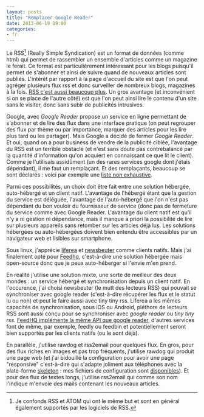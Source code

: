```yaml
---
layout: posts
title: "Remplacer Google Reader"
date: 2013-06-19 19:00
categories:
- fr
---
```


Le RSS[^1] (Really Simple Syndication) est un format de données (comme html)
qui permet de rassembler un ensemble d'articles comme un magazine le ferait. Ce
format est particulièrement intéressant pour les blogs puisqu'il permet de
s'abonner et ainsi de suivre quand de nouveaux articles sont publiés. L'intérêt
par rapport à la page d'accueil du site est que l'on peut agréger plusieurs
flux rss et donc surveiller de nombreux blogs, magazines à la fois. [RSS c'est
aussi beaucoup
plus](http://inessential.com/2013/03/14/why_i_love_rss_and_you_do_too). Un gros avantage (et inconvénient si on se place de l'autre côté) est que l'on peut ainsi lire le contenu d'un site sans le visiter, donc sans subir de publicités intrusives.

Google, avec *Google Reader* propose un service en ligne permettant de
s'abonner et de lire des flux dans une interface pratique (on peut regrouper
des flux par thème ou par importance, marquer des articles pour les lire plus
tard ou les partager). Mais Google a décidé de fermer *Google Reader*. Et oui, quand on a pour business de vendre de la publicité ciblée, l'avantage du RSS est un terrible obstacle (et n'est sans doute pas contrebalancé par la quantité d'information qu'on acquiert en connaissant ce que lit le client). Comme je
l'utilisais assidûment (un des rares services google dont j'étais dépendant),
il me faut un remplaçant. Et des remplaçants, beaucoup se sont déclarés : voici
par exemple une [liste non exhaustive](http://getgini.com/google-reader-alternatives).

Parmi ces possibilités, un choix doit être fait entre une solution hébergée,
auto-hébergé et un client natif. L'avantage de l'hébergé étant que la gestion
du service est déléguée, l'avantage de l'auto-hébergé que l'on n'est pas
dépendant du bon vouloir du fournisseur de service (donc pas de fermeture du
service comme avec Google Reader. L'avantage du client natif est qu'il n'y a ni
gestion ni dépendance, mais il manque a priori la possibilité de lire sur
plusieurs appareils sans retomber sur les articles déjà lus. Les solutions
hébergées ou auto-hébergées doivent bien entendu être accessibles par un
navigateur web et lisibles sur smartphone.

Sous linux, j'apprécie [liferea] et [newsbeuter] comme clients natifs. Mais
j'ai finalement opté pour [Feedhq](https://feedhq.org/), c'est-à-dire une
solution hébergée mais open-source donc que je peux auto-héberger si l'envie
m'en prend.

En réalité j'utilise une solution mixte, une sorte de meilleur des deux mondes : un service hébergé et synchronisation depuis un client natif.
En l'occurence, j'ai choisi newsbeuter (le mutt des lecteurs RSS) qui pouvait se synchroniser avec google reader
(c'est-à-dire récupérer les flux et le statut lu ou non) et peut le faire aussi
avec tiny tiny rss. Liferea a les mêmes capacités de synchronisation, sous iOS ou Android, pléthore de lecteurs RSS sont aussi conçu pour se synchroniser avec *google reader* ou *tiny tiny rss*.
[FeedHQ implémente la même API que google reader](https://feedhq.org/blog/3-supporting-google-reader-api), d'autres services font de même, par exemple, feedly ou feedbin et potentiellement seront bien supportés par les clients natifs (ou le sont déjà).


En parallèle, j'utilise rawdog et rss2email pour quelques flux. En gros, pour
des flux riches en images et pas trop fréquents, j'utilise rawdog qui produit
une page web (et j'ai bidouillé la configuration pour avoir une page
"responsive" c'est-à-dire qui s'adapte joliment aux téléphones avec la
plate-forme [skeleton](http://www.getskeleton.com/) : mes fichiers de
configuration sont [disponibles](https://bitbucket.org/manu/rawdog/src)). Et
pour des flux de textes longs, j'utilise rss2email qui comme son nom l'indique
m'envoie des mails contenant les nouveaux articles.


[liferea]: http://lzone.de/liferea/
[newsbeuter]: http://newsbeuter.org/
[^1]: Je confonds RSS et ATOM qui ont le même but et sont en général également supportés par les logiciels de RSS.
